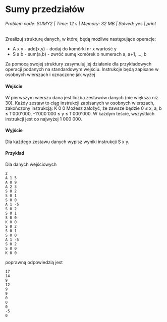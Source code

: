 # Sumy przedziałów
###### Problem code: SUMY2 \| Time: 12 s \| Memory: 32 MB \| Solved: yes \| print

Zrealizuj strukturę danych, w której będą możliwe następujące operacje:

* A x y - add(x,y) - dodaj do komórki nr x wartość y
* S a b - sum(a,b) - zwróć sumę komórek o numerach a, a+1, ..., b

Za pomocą swojej struktury zasymuluj jej działanie dla przykładowych operacji podanych na standardowym wejściu. Instrukcje będą zapisane w osobnych wierszach i oznaczone jak wyżej

#### Wejście
W pierwszym wierszu dana jest liczba zestawów danych (nie większa niż 30). Każdy zestaw to ciąg instrukcji zapisanych w osobnych wierszach, zakończony instrukcją: K 0 0 Możesz założyć, że zawsze będzie 0 ≤ x, a, b ≤ 1'000'000, -1'000'000 ≤ y ≤ 1'000'000. W każdym teście, wszystkich instrukcji jest co najwyżej 1 000 000.

#### Wyjście
Dla każdego zestawu danych wypisz wyniki instrukcji S x y.

#### Przykład
Dla danych wejściowych
```
2
A 1 5
A 0 9
A 2 3
S 0 2
S 0 1
S 0 0
A 1 -5
S 0 2
S 0 1
S 0 0
K 0 0
S 0 2
S 0 1
S 0 0
A 1 -5
S 0 2
S 0 0
K 0 0
```
poprawną odpowiedzią jest
```
17
14
9
12
9
9
0
0
0
-5
0
```